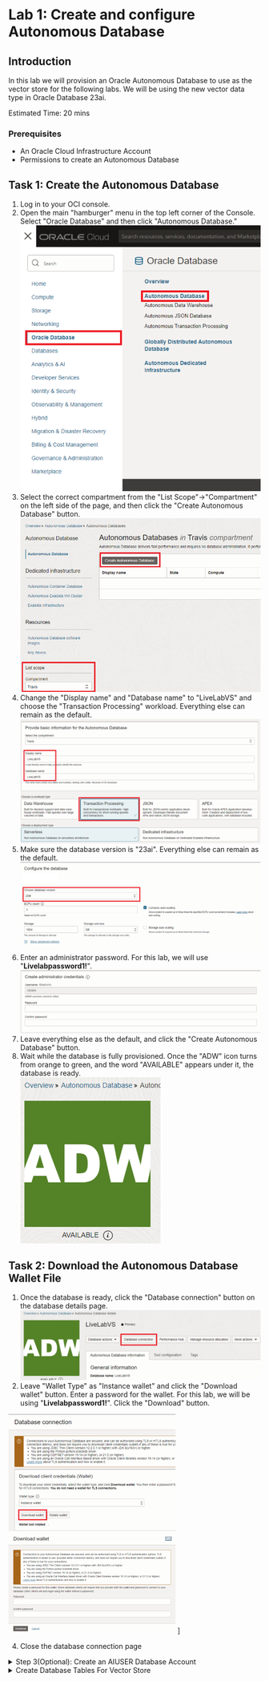 # Lab 1: Create and configure Autonomous Database

## Introduction

In this lab we will provision an Oracle Autonomous Database to use as the vector store for the following labs. We will be using the new vector data type in Oracle Database 23ai.

Estimated Time: 20 mins

### Prerequisites

* An Oracle Cloud Infrastructure Account
* Permissions to create an Autonomous Database

## Task 1: Create the Autonomous Database

1. Log in to your OCI console.<br>
2. Open the main "hamburger" menu in the top left corner of the Console. Select "Oracle Database" and then click "Autonomous Database."<br>
![Opening main OCI menu](images/adb1.png)
3. Select the correct compartment from the "List Scope"→"Compartment" on the left side of the page, and then click the "Create Autonomous Database" button.<br>
![Selecting compartment on OCI console](images/adb2.png)
4. Change the "Display name" and "Database name" to "LiveLabVS" and choose the "Transaction Processing" workload. Everything else can remain as the default.<br>
![Entering details to create database](images/adb3.png)
5. Make sure the database version is "23ai". Everything else can remain as the default.<br>
![Selecting database version 23ai](images/adb4.png)
6. Enter an administrator password. For this lab, we will use "<b>Livelabpassword1!</b>".<br>
![Entering database admin password](images/adb5.png)
7. Leave everything else as the default, and click the "Create Autonomous Database" button.<br>
8. Wait while the database is fully provisioned. Once the "ADW" icon turns from orange to green, and the word "AVAILABLE" appears under it, the database is ready.<br>
![Green "ADW" tile on OCI console](images/adb6.png)

## Task 2: Download the Autonomous Database Wallet File

1. Once the database is ready, click the "Database connection" button on the database details page.<br>
![Clicking "Database connection" button on OCI console](images/adb7.png)
2. Leave "Wallet Type" as "Instance wallet" and click the "Download wallet" button. Enter a password for the wallet. For this lab, we will be using "<b>Livelabpassword1!</b>". Click the "Download" button.<br>

![ADB Wallet download interface](images/adb-wallet-download.png)
![ADB Wallet password](images/adb-wallet-password.png) ]

4. Close the database connection page

<details>
<summary>Step 3(Optional): Create an AIUSER Database Account</summary>    
1. From the database details page, click the "Database actions" dropdown button and select "Database Users".<br>
&nbsp;&nbsp;&nbsp;&nbsp;<img src="images/adb10.png" width="505" height="362"> <br>
2. Click the "Create User" button on the right side of the page.<br>
&nbsp;&nbsp;&nbsp;&nbsp;<img src="images/adb11.png" width="823" height="173"> <br>
3. Enter the following details for the user:<br>
&nbsp;&nbsp;&nbsp;&nbsp;a. Username: <b>AIUSER</b><br>
&nbsp;&nbsp;&nbsp;&nbsp;b. Quota on tablespace DATA: <b>UNLIMITED</b><br>
&nbsp;&nbsp;&nbsp;&nbsp;c. Password: <b>Livelabpassword1!</b><br>
&nbsp;&nbsp;&nbsp;&nbsp;Enable the slider for "Web Access"<br>
&nbsp;&nbsp;&nbsp;&nbsp;<img src="images/adb12.png" width="823" height="713"> <br>
4. Click the "ADMIN" profile button in the top right of the page, and select "Sign Out".<br>
&nbsp;&nbsp;&nbsp;&nbsp;<img src="images/adb13.png" width="473" height="243"> <br>
5. Enter the credentials for the user account you just created. In this lab we use the following:<br>
&nbsp;&nbsp;&nbsp;&nbsp;a. Username: <b>AIUSER</b><br>
&nbsp;&nbsp;&nbsp;&nbsp;b. Password: <b>Livelabpassword1!</b><br>
6. Select the "Development" tab and select "SQL" from the list. Click the "Open" button.<br>
&nbsp;&nbsp;&nbsp;&nbsp;<img src="images/adb14.png" width="520" height="529"> <br>
</details>

<details>
<summary>Create Database Tables For Vector Store</summary>    
<b>If you did Step 3, skip to number 3 below:</b><br>
1. From the database details page, click the "Database actions" dropdown button and select "SQL".<br>
&nbsp;&nbsp;&nbsp;&nbsp;<img src="images/adb15.png" width="823" height="345"> <br>
2. Select the "Development" tab and select "SQL" from the list. Click the "Open" button.<br>
&nbsp;&nbsp;&nbsp;&nbsp;<img src="images/adb16.png" width="823" height="399"> <br>
3. Copy and paste the SQL code from the create_tables.sql file into the SQL worksheet and click the "Run Script" button (or press F5).<br>
&nbsp;&nbsp;&nbsp;&nbsp;<img src="images/adb17.png" width="498" height="363"> <br>
 
```sql
create table BOOKS
("ID" NUMBER NOT NULL,
"NAME" VARCHAR2(100) NOT NULL,
PRIMARY KEY ("ID") 
);
 
create table CHUNKS
("ID" VARCHAR2(64) NOT NULL,
"CHUNK" CLOB,
"VEC" VECTOR(1024, FLOAT64),
"PAGE_NUM" VARCHAR2(10),
"BOOK_ID" NUMBER,
PRIMARY KEY ("ID"),
CONSTRAINT fk_book
        FOREIGN KEY (BOOK_ID)
        REFERENCES BOOKS (ID)
);
```
</details>
